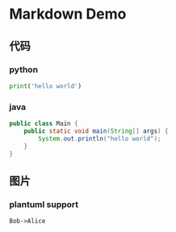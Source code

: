# Markdown Demo

## 代码

### python

```python
print('hello world')
```

### java

```java
public class Main {
    public static void main(String[] args) {
        System.out.println("hello world");
    }
}
```

## 图片

### plantuml support

```{uml}
Bob->Alice
```
